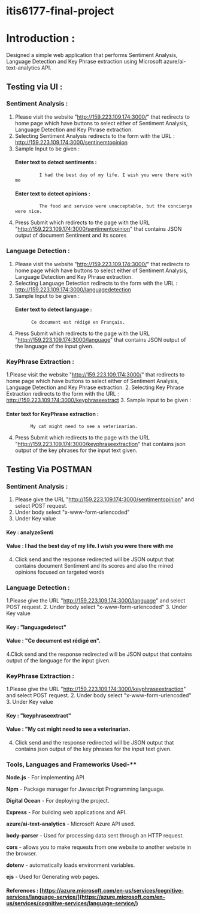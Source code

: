 # itis6177-final-project


# Introduction :
Designed a simple web application that performs Sentiment Analysis, Language Detection and Key Phrase extraction using Microsoft azure/ai-text-analytics API.

## Testing via UI :
### Sentiment Analysis :
1. Please visit the website "http://159.223.109.174:3000/" that redirects to home page which have buttons to select either of Sentiment Analysis, Language Detection and Key Phrase extraction. 
2. Selecting Sentiment Analysis redirects to the form with the URL : http://159.223.109.174:3000/sentinemtopinion
3.  Sample Input to be given :
    ####   Enter text to detect sentiments :
				 I had the best day of my life. I wish you were there with me
    ####  Enter text to detect opinions :
				 The food and service were unacceptable, but the concierge were nice.
4. Press Submit which redirects to the page with the URL "http://159.223.109.174:3000/sentimentopinion" that contains JSON output of document Sentiment and its scores

### Language Detection :
1. Please visit the website "http://159.223.109.174:3000/" that redirects to home page which have buttons to select either of Sentiment Analysis, Language Detection and Key Phrase extraction.
2. Selecting Language Detection  redirects to the form with the URL :
 http://159.223.109.174:3000/languagedetection
 3. Sample Input to be given :
      #### Enter text to detect language :
              Ce document est rédigé en Français.
  4. Press Submit which redirects to the page with the URL "http://159.223.109.174:3000/language" that contains  JSON output of the  language of the input given.
  
### KeyPhrase Extraction :
1.Please visit the website "http://159.223.109.174:3000/" that redirects to home page which have buttons to select either of Sentiment Analysis, Language Detection and Key Phrase extraction.
2. Selecting Key Phrase Extraction redirects to the form with the URL : http://159.223.109.174:3000/keyphraseextract
3. Sample Input to be given :
   ####   Enter text for KeyPhrase extraction : 
             My cat might need to see a veterinarian.
4. Press Submit which redirects to the page with the URL "http://159.223.109.174:3000/keyphraseextraction" that contains json output  of the key phrases for the input text given.

## Testing Via POSTMAN

### Sentiment Analysis : 
1. Please give the URL "http://159.223.109.174:3000/sentimentopinion" and select POST request.
2. Under body select  "x-www-form-urlencoded"
3. Under Key value 
#### Key :   analyzeSenti
#### Value : I had the best day of my life. I wish you were there with me
4. Click send and the response redirected will be JSON output that contains document Sentiment and its scores and also the mined opinions focused on targeted words

### Language Detection :  
1.Please give the URL "http://159.223.109.174:3000/language" and select POST request.
2. Under body select  "x-www-form-urlencoded"
3. Under Key value 
 #### Key :  "languagedetect"
 #### Value : "Ce document est rédigé en".
 4.Click send and the response redirected will be JSON output that contains output of the  language for the input given.

### KeyPhrase Extraction : 

1.Please give the URL "http://159.223.109.174:3000/keyphraseextraction" and select POST request.
2. Under body select  "x-www-form-urlencoded"
3. Under Key value 
#### Key :   "keyphraseextract"
#### Value : "My cat might need to see a veterinarian.
4. Click send and the response redirected will be JSON output that contains json output  of the key phrases for the input text given.

### Tools, Languages and Frameworks Used-**

**Node.js** - For implementing API

**Npm** - Package manager for Javascript Programming language.

**Digital Ocean** - For deploying the project.

**Express** - For building web applications and API.

**azure/ai-text-analytics** - Microsoft Azure API  used.

**body-parser** - Used for processing data sent through an HTTP request.

**cors** - allows you to make requests from one website to another website in the browser.

**dotenv** - automatically loads environment variables.

**ejs** - Used for Generating web pages.

#### References : [https://azure.microsoft.com/en-us/services/cognitive-services/language-service/](https://azure.microsoft.com/en-us/services/cognitive-services/language-service/)




 



